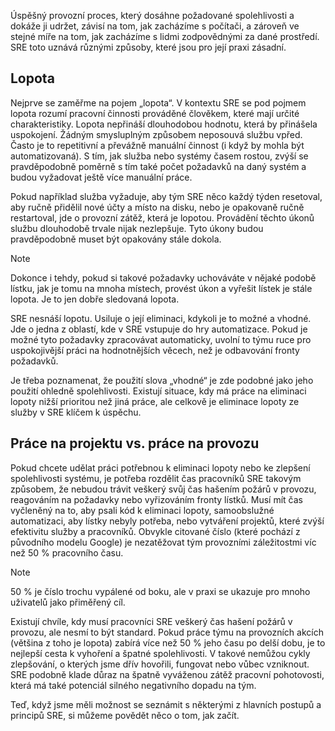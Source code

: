 Úspěšný provozní proces, který dosáhne požadované spolehlivosti a dokáže ji udržet, závisí na tom, jak zacházíme s počítači, a zároveň ve stejné míře na tom, jak zacházíme s lidmi zodpovědnými za dané prostředí. SRE toto uznává různými způsoby, které jsou pro její praxi zásadní.

## <a name="toil"></a>Lopota

Nejprve se zaměřme na pojem „lopota“. V kontextu SRE se pod pojmem lopota rozumí pracovní činnosti prováděné člověkem, které mají určité charakteristiky. Lopota nepřináší dlouhodobou hodnotu, která by přinášela uspokojení. Žádným smysluplným způsobem neposouvá službu vpřed. Často je to repetitivní a převážně manuální činnost (i když by mohla být automatizovaná). S tím, jak služba nebo systémy časem rostou, zvýší se pravděpodobně poměrně s tím také počet požadavků na daný systém a budou vyžadovat ještě více manuální práce.

Pokud například služba vyžaduje, aby tým SRE něco každý týden resetoval, aby ručně přidělil nové účty a místo na disku, nebo je opakovaně ručně restartoval, jde o provozní zátěž, která je lopotou. Provádění těchto úkonů službu dlouhodobě trvale nijak nezlepšuje. Tyto úkony budou pravděpodobně muset být opakovány stále dokola.

> [!NOTE]
> Dokonce i tehdy, pokud si takové požadavky uchováváte v nějaké podobě lístku, jak je tomu na mnoha místech, provést úkon a vyřešit lístek je stále lopota. Je to jen dobře sledovaná lopota.

SRE nesnáší lopotu. Usiluje o její eliminaci, kdykoli je to možné a vhodné. Jde o jedna z oblastí, kde v SRE vstupuje do hry automatizace. Pokud je možné tyto požadavky zpracovávat automaticky, uvolní to týmu ruce pro uspokojivější práci na hodnotnějších věcech, než je odbavování fronty požadavků.

Je třeba poznamenat, že použití slova „vhodné“ je zde podobné jako jeho použití ohledně spolehlivosti. Existují situace, kdy má práce na eliminaci lopoty nižší prioritou než jiná práce, ale celkově je eliminace lopoty ze služby v SRE klíčem k úspěchu.

## <a name="project-work-vs-reactive-ops-work"></a>Práce na projektu vs. práce na provozu

Pokud chcete udělat práci potřebnou k eliminaci lopoty nebo ke zlepšení spolehlivosti systému, je potřeba rozdělit čas pracovníků SRE takovým způsobem, že nebudou trávit veškerý svůj čas hašením požárů v provozu, reagováním na požadavky nebo vyřizováním fronty lístků. Musí mít čas vyčleněný na to, aby psali kód k eliminaci lopoty, samoobslužné automatizaci, aby lístky nebyly potřeba, nebo vytváření projektů, které zvýší efektivitu služby a pracovníků. Obvykle citované číslo (které pochází z původního modelu Google) je nezatěžovat tým provozními záležitostmi víc než 50 % pracovního času.

> [!NOTE]
> 50 % je číslo trochu vypálené od boku, ale v praxi se ukazuje pro mnoho uživatelů jako přiměřený cíl.

Existují chvíle, kdy musí pracovníci SRE veškerý čas hašení požárů v provozu, ale nesmí to být standard. Pokud práce týmu na provozních akcích (většina z toho je lopota) zabírá více než 50 % jeho času po delší dobu, je to nejlepší cesta k vyhoření a špatné spolehlivosti. V takové nemůžou cykly zlepšování, o kterých jsme dřív hovořili, fungovat nebo vůbec vzniknout. SRE podobně klade důraz na špatně vyváženou zátěž pracovní pohotovosti, která má také potenciál silného negativního dopadu na tým.

Teď, když jsme měli možnost se seznámit s některými z hlavních postupů a principů SRE, si můžeme povědět něco o tom, jak začít.
